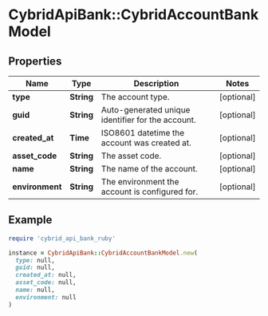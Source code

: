 # CybridApiBank::CybridAccountBankModel

## Properties

| Name | Type | Description | Notes |
| ---- | ---- | ----------- | ----- |
| **type** | **String** | The account type. | [optional] |
| **guid** | **String** | Auto-generated unique identifier for the account. | [optional] |
| **created_at** | **Time** | ISO8601 datetime the account was created at. | [optional] |
| **asset_code** | **String** | The asset code. | [optional] |
| **name** | **String** | The name of the account. | [optional] |
| **environment** | **String** | The environment the account is configured for. | [optional] |

## Example

```ruby
require 'cybrid_api_bank_ruby'

instance = CybridApiBank::CybridAccountBankModel.new(
  type: null,
  guid: null,
  created_at: null,
  asset_code: null,
  name: null,
  environment: null
)
```

